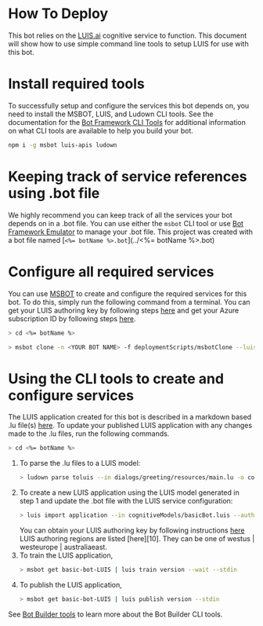 # How To Deploy
This bot relies on the [LUIS.ai][1] cognitive service to function. This document will show how to use simple command line tools to setup LUIS for use with this bot.

# Install required tools
To successfully setup and configure the services this bot depends on, you need to install the MSBOT, LUIS, and Ludown CLI tools.  See the documentation for the [Bot Framework CLI Tools][5] for additional information on what CLI tools are available to help you build your bot.

```bash
npm i -g msbot luis-apis ludown
```

# Keeping track of service references using .bot file
We highly recommend you can keep track of all the services your bot depends on in a .bot file. You can use either the `msbot` CLI tool or use [Bot Framework Emulator][7] to manage your .bot file.  This project was created with a bot file named [`<%= botName %>.bot`](../<%= botName %>.bot)

# Configure all required services
You can use [MSBOT][5] to create and configure the required services for this bot. To do this, simply run the following command from a terminal.
You can get your LUIS authoring key by following steps [here][8] and get your Azure subscription ID by following steps [here][9].

```bash
> cd <%= botName %>

> msbot clone -n <YOUR BOT NAME> -f deploymentScripts/msbotClone --luisAuthoringKey <LUIS-KEY> --subscriptionId <AZURE-SUBSCRIPTION-ID>
```

# Using the CLI tools to create and configure services
The LUIS application created for this bot is described in a markdown based .lu file(s) [here](../dialogs/greeting/resources/main.lu). To update your published LUIS application with any changes made to the .lu files,  run the following commands.

```bash
> cd <%= botName %>
```

1. To parse the .lu files to a LUIS model:
    ```bash
    > ludown parse toluis --in dialogs/greeting/resources/main.lu -o cognitiveModels/ --out basicBot.luis -n '"<%= botName %>-LUIS' -d 'Bot Builder V4 Basic Bot.' --verbose
    ```
2. To create a new LUIS application using the LUIS model generated in step 1 and update the .bot file with the LUIS service configuration:
    ```bash
    > luis import application --in cognitiveModels/basicBot.luis --authoringKey <YOUR-LUIS-AUTHORING-KEY> --msbot --endpointRegion --region <LUIS-AUTHORING-REGION> | msbot connect luis --stdin
    ```
    You can obtain your LUIS authoring key by following instructions [here][8]
    LUIS authoring regions are listed [here][10]. They can be one of westus | westeurope | australiaeast.
3. To train the LUIS application,
    ```bash
    > msbot get basic-bot-LUIS | luis train version --wait --stdin
    ```
4. To publish the LUIS application,
    ```bash
    > msbot get basic-bot-LUIS | luis publish version --stdin
    ```

See [Bot Builder tools](https://github.com/microsoft/botbuilder-tools) to learn more about the Bot Builder CLI tools.

[1]: https://www.luis.ai
[2]: https://docs.microsoft.com/en-us/azure/bot-service/bot-service-concept-intelligence
[3]: https://portal.azure.com
[4]: https://azure.microsoft.com/en-us/get-started/
[5]: https://github.com/microsoft/botbuilder-tools
[6]: https://dev.botframework.com
[7]: https://www.github.com/microsoft/botframework-emulator
[8]: https://docs.microsoft.com/en-us/azure/cognitive-services/luis/luis-how-to-account-settings
[9]: https://blogs.msdn.microsoft.com/mschray/2016/03/18/getting-your-azure-subscription-guid-new-portal/
